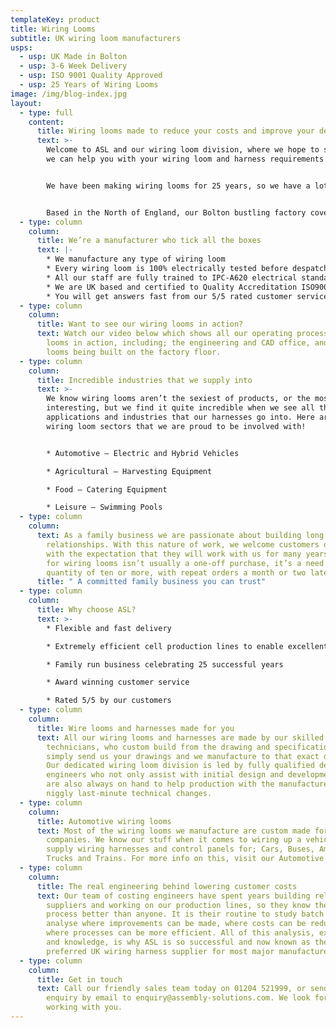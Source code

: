 ```yaml
---
templateKey: product
title: Wiring Looms
subtitle: UK wiring loom manufacturers
usps:
  - usp: UK Made in Bolton
  - usp: 3-6 Week Delivery
  - usp: ISO 9001 Quality Approved
  - usp: 25 Years of Wiring Looms
image: /img/blog-index.jpg
layout:
  - type: full
    content:
      title: Wiring looms made to reduce your costs and improve your delivery time
      text: >-
        Welcome to ASL and our wiring loom division, where we hope to show how
        we can help you with your wiring loom and harness requirements.


        We have been making wiring looms for 25 years, so we have a lot to tell you about! In all that time we have made looms for Aston Martin, Siemens and Brompton Bicycle. It’s been exciting working with these companies over the years, but just so you know, the big names, doesn’t mean big prices. Our Bolton based factory has been recently renovated, to make production lines leaner and that the efficiency of this is well reflected in the prices that we give you.


        Based in the North of England, our Bolton bustling factory covers 32,000sqft, with each manufacturing cell designed to efficiently produce wiring looms at the lowest cost and the fastest turn around.
  - type: column
    column:
      title: We’re a manufacturer who tick all the boxes
      text: |-
        * We manufacture any type of wiring loom
        * Every wiring loom is 100% electrically tested before despatch
        * All our staff are fully trained to IPC-A620 electrical standards
        * We are UK based and certified to Quality Accreditation ISO9001
        * You will get answers fast from our 5/5 rated customer service
  - type: column
    column:
      title: Want to see our wiring looms in action?
      text: Watch our video below which shows all our operating processes for wiring
        looms in action, including; the engineering and CAD office, and the
        looms being built on the factory floor.
  - type: column
    column:
      title: Incredible industries that we supply into
      text: >-
        We know wiring looms aren’t the sexiest of products, or the most
        interesting, but we find it quite incredible when we see all the
        applications and industries that our harnesses go into. Here are a few
        wiring loom sectors that we are proud to be involved with! 


        * Automotive – Electric and Hybrid Vehicles

        * Agricultural – Harvesting Equipment

        * Food – Catering Equipment 

        * Leisure – Swimming Pools
  - type: column
    column:
      text: As a family business we are passionate about building long lasting
        relationships. With this nature of work, we welcome customers on board
        with the expectation that they will work with us for many years. A need
        for wiring looms isn’t usually a one-off purchase, it’s a need for a
        quantity of ten or more, with repeat orders a month or two later.
      title: " A committed family business you can trust"
  - type: column
    column:
      title: Why choose ASL?
      text: >-
        * Flexible and fast delivery

        * Extremely efficient cell production lines to enable excellent value for money

        * Family run business celebrating 25 successful years 

        * Award winning customer service

        * Rated 5/5 by our customers
  - type: column
    column:
      title: Wire looms and harnesses made for you
      text: All our wiring looms and harnesses are made by our skilled wiring
        technicians, who custom build from the drawing and specification. You
        simply send us your drawings and we manufacture to that exact design.
        Our dedicated wiring loom division is led by fully qualified design
        engineers who not only assist with initial design and development but
        are also always on hand to help production with the manufacture and any
        niggly last-minute technical changes.
  - type: column
    column:
      title: Automotive wiring looms
      text: Most of the wiring looms we manufacture are custom made for Automotive
        companies. We know our stuff when it comes to wiring up a vehicle as we
        supply wiring harnesses and control panels for; Cars, Buses, Ambulances,
        Trucks and Trains. For more info on this, visit our Automotive page.
  - type: column
    column:
      title: The real engineering behind lowering customer costs
      text: Our team of costing engineers have spent years building relationships with
        suppliers and working on our production lines, so they know the whole
        process better than anyone. It is their routine to study batch cards,
        analyse where improvements can be made, where costs can be reduced and
        where processes can be more efficient. All of this analysis, experience
        and knowledge, is why ASL is so successful and now known as the
        preferred UK wiring harness supplier for most major manufacturers.
  - type: column
    column:
      title: Get in touch
      text: Call our friendly sales team today on 01204 521999, or send your loom
        enquiry by email to enquiry@assembly-solutions.com. We look forward to
        working with you.
---
```

